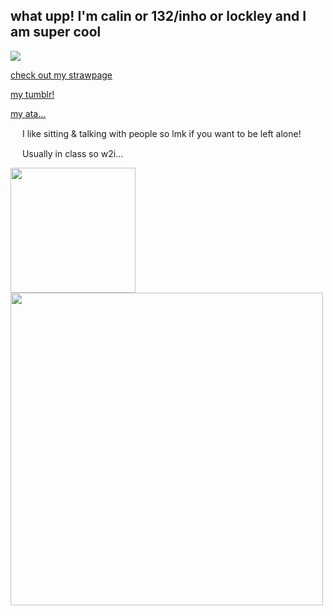 ## what upp! I'm calin or 132/inho or lockley and I am super cool

![](https://komarev.com/ghpvc/?username=pllayer-132&color=blue&style=flat&label=PLAYERS-STABBED&base=50&abbreviated=true)

[check out my strawpage](https://moonsauce.straw.page/)

[my tumblr!](https://www.tumblr.com/calindean)

[my ata...](https://calindean.atabook.org/)


<img src="https://i.imgur.com/HZhAnBH.png" width="15"/> I like sitting & talking with people so lmk if you want to be left alone! 

<img src="https://i.imgur.com/HZhAnBH.png" width="15"/> Usually in class so w2i...

<img src="https://c.tenor.com/YZMR2Zl5TjQAAAAC/tenor.gif" width="200"/>

<img src="https://dividers.crd.co/assets/images/gallery06/1a56c58f.png?v=05d33f91" width="500"/>

  

<!--
**pllayer-132/pllayer-132** is a ✨ _special_ ✨ repository because its `README.md` (this file) appears on your GitHub profile.

Here are some ideas to get you started:

- 🔭 I’m currently working on ...
- 🌱 I’m currently learning ...
- 👯 I’m looking to collaborate on ...
- 🤔 I’m looking for help with ...
- 💬 Ask me about ...
- 📫 How to reach me: ...
- 😄 Pronouns: ...
- ⚡ Fun fact: ...
-->
